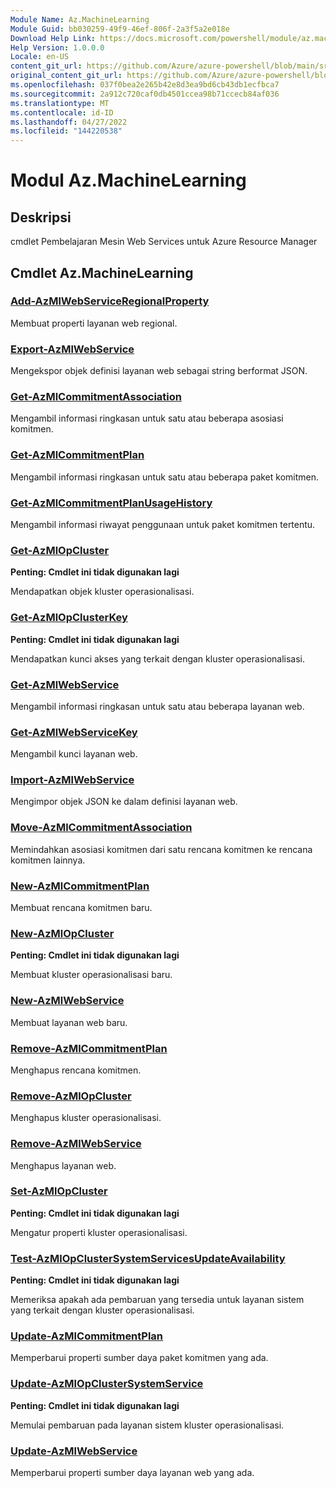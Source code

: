 ```yaml
---
Module Name: Az.MachineLearning
Module Guid: bb030259-49f9-46ef-806f-2a3f5a2e018e
Download Help Link: https://docs.microsoft.com/powershell/module/az.machinelearning
Help Version: 1.0.0.0
Locale: en-US
content_git_url: https://github.com/Azure/azure-powershell/blob/main/src/MachineLearning/MachineLearning/help/Az.MachineLearning.md
original_content_git_url: https://github.com/Azure/azure-powershell/blob/main/src/MachineLearning/MachineLearning/help/Az.MachineLearning.md
ms.openlocfilehash: 037f0bea2e265b42e8d3ea9bd6cb43db1ecfbca7
ms.sourcegitcommit: 2a912c720caf0db4501ccea98b71ccecb84af036
ms.translationtype: MT
ms.contentlocale: id-ID
ms.lasthandoff: 04/27/2022
ms.locfileid: "144220538"
---
```

# Modul Az.MachineLearning
## Deskripsi
cmdlet Pembelajaran Mesin Web Services untuk Azure Resource Manager

## Cmdlet Az.MachineLearning
### [Add-AzMlWebServiceRegionalProperty](Add-AzMlWebServiceRegionalProperty.md)
Membuat properti layanan web regional.

### [Export-AzMlWebService](Export-AzMlWebService.md)
Mengekspor objek definisi layanan web sebagai string berformat JSON.

### [Get-AzMlCommitmentAssociation](Get-AzMlCommitmentAssociation.md)
Mengambil informasi ringkasan untuk satu atau beberapa asosiasi komitmen.

### [Get-AzMlCommitmentPlan](Get-AzMlCommitmentPlan.md)
Mengambil informasi ringkasan untuk satu atau beberapa paket komitmen.

### [Get-AzMlCommitmentPlanUsageHistory](Get-AzMlCommitmentPlanUsageHistory.md)
Mengambil informasi riwayat penggunaan untuk paket komitmen tertentu.

### [Get-AzMlOpCluster](Get-AzMlOpCluster.md)
**Penting: Cmdlet ini tidak digunakan lagi**

Mendapatkan objek kluster operasionalisasi.

### [Get-AzMlOpClusterKey](Get-AzMlOpClusterKey.md)
**Penting: Cmdlet ini tidak digunakan lagi**

Mendapatkan kunci akses yang terkait dengan kluster operasionalisasi.

### [Get-AzMlWebService](Get-AzMlWebService.md)
Mengambil informasi ringkasan untuk satu atau beberapa layanan web.

### [Get-AzMlWebServiceKey](Get-AzMlWebServiceKey.md)
Mengambil kunci layanan web.

### [Import-AzMlWebService](Import-AzMlWebService.md)
Mengimpor objek JSON ke dalam definisi layanan web.

### [Move-AzMlCommitmentAssociation](Move-AzMlCommitmentAssociation.md)
Memindahkan asosiasi komitmen dari satu rencana komitmen ke rencana komitmen lainnya.

### [New-AzMlCommitmentPlan](New-AzMlCommitmentPlan.md)
Membuat rencana komitmen baru.

### [New-AzMlOpCluster](New-AzMlOpCluster.md)
**Penting: Cmdlet ini tidak digunakan lagi**

Membuat kluster operasionalisasi baru.

### [New-AzMlWebService](New-AzMlWebService.md)
Membuat layanan web baru.

### [Remove-AzMlCommitmentPlan](Remove-AzMlCommitmentPlan.md)
Menghapus rencana komitmen.

### [Remove-AzMlOpCluster](Remove-AzMlOpCluster.md)
Menghapus kluster operasionalisasi.

### [Remove-AzMlWebService](Remove-AzMlWebService.md)
Menghapus layanan web.

### [Set-AzMlOpCluster](Set-AzMlOpCluster.md)
**Penting: Cmdlet ini tidak digunakan lagi**

Mengatur properti kluster operasionalisasi.

### [Test-AzMlOpClusterSystemServicesUpdateAvailability](Test-AzMlOpClusterSystemServicesUpdateAvailability.md)
**Penting: Cmdlet ini tidak digunakan lagi**

Memeriksa apakah ada pembaruan yang tersedia untuk layanan sistem yang terkait dengan kluster operasionalisasi.

### [Update-AzMlCommitmentPlan](Update-AzMlCommitmentPlan.md)
Memperbarui properti sumber daya paket komitmen yang ada.

### [Update-AzMlOpClusterSystemService](Update-AzMlOpClusterSystemService.md)
**Penting: Cmdlet ini tidak digunakan lagi**

Memulai pembaruan pada layanan sistem kluster operasionalisasi.

### [Update-AzMlWebService](Update-AzMlWebService.md)
Memperbarui properti sumber daya layanan web yang ada.

